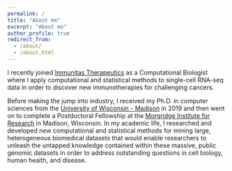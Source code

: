 ```yaml
---
permalink: /
title: "About me"
excerpt: "About me"
author_profile: true
redirect_from: 
  - /about/
  - /about.html
---
```


I recently joined [Immunitas Therapeutics](https://www.immunitastx.com) as a Computational Biologist where I apply computational and statistical methods to single-cell RNA-seq data in order to discover new immunotherapies for challenging cancers. 

Before making the jump into industry, I received my Ph.D. in computer sciences from the [University of Wisconsin - Madison](https://www.wisc.edu) in 2019 and then went on to complete a Postdoctoral Fellowship at the [Morgridge Institute for Research](https://morgridge.org) in Madison, Wisconsin. In my academic life, I researched and developed new computational and statistical methods for mining large, heterogeneous biomedical datasets that would enable researchers to unleash the untapped knowledge contained within these massive, public genomic datasets in order to address outstanding questions in cell biology, human health, and disease.
